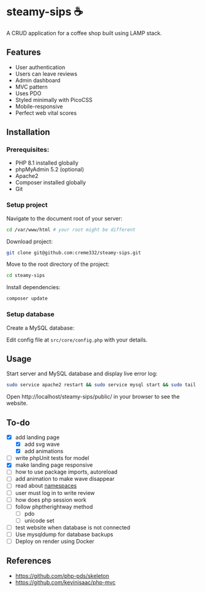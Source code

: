 # steamy-sips ☕

A CRUD application for a coffee shop built using LAMP stack.

## Features

- User authentication
- Users can leave reviews
- Admin dashboard
- MVC pattern
- Uses PDO
- Styled minimally with PicoCSS
- Mobile-responsive
- Perfect web vital scores

## Installation

### Prerequisites:

- PHP 8.1 installed globally
- phpMyAdmin 5.2  (optional)
- Apache2
- Composer installed globally
- Git

### Setup project
Navigate to the document root of your server:
```bash
cd /var/www/html # your root might be different
```
Download project:

```bash
git clone git@github.com:creme332/steamy-sips.git
```

Move to the root directory of the project:

```bash
cd steamy-sips
```

Install dependencies:

```bash
composer update
```

### Setup database

Create a MySQL database:

Edit config file at `src/core/config.php` with your details.

## Usage

Start server and MySQL database and display live error log:

```bash
sudo service apache2 restart && sudo service mysql start && sudo tail -f /var/log/apache2/error.log
```

Open http://localhost/steamy-sips/public/ in your browser to see the website.

## To-do

- [x] add landing page
    - [x] add svg wave
    - [x] add animations
- [ ] write phpUnit tests for model
- [x] make landing page responsive
- [ ] how to use package imports, autoreload
- [ ] add animation to make wave disappear
- [ ] read about [namespaces](https://phptherightway.com/#namespaces)
- [ ] user must log in to write review
- [ ] how does php session work
- [ ] follow phptherightway method
    - [ ] pdo
    - [ ] unicode set
- [ ] test website when database is not connected
- [ ] Use mysqldump for database backups
- [ ] Deploy on render using Docker

## References
- https://github.com/php-pds/skeleton
- https://github.com/kevinisaac/php-mvc